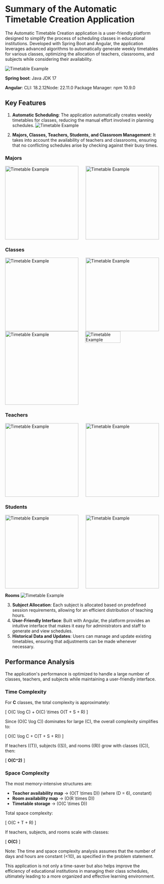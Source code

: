 # Summary of the Automatic Timetable Creation Application

The Automatic Timetable Creation application is a user-friendly platform designed to simplify the process of scheduling classes in educational institutions. Developed with Spring Boot and Angular, the application leverages advanced algorithms to automatically generate weekly timetables for various classes, optimizing the allocation of teachers, classrooms, and subjects while considering their availability.


![Timetable Example](https://github.com/tayeblagha/public-Images/blob/main/0.png?raw=true)


**Spring boot**: Java JDK 17


**Angular**: CLI: 18.2.12Node: 22.11.0 Package Manager: npm 10.9.0  

## Key Features

1. **Automatic Scheduling**: The application automatically creates weekly timetables for classes, reducing the manual effort involved in planning schedules.
![Timetable Example](https://github.com/tayeblagha/public-Images/blob/main/1.png?raw=true)

2. **Majors, Classes, Teachers, Students, and Classroom Management**: It takes into account the availability of teachers and classrooms, ensuring that no conflicting schedules arise by checking against their busy times.

### Majors
<div style="display: flex; justify-content: space-between; flex-wrap: wrap;">
  <img src="https://github.com/tayeblagha/public-Images/blob/main/2.png?raw=true" alt="Timetable Example" style="width: 480 px; height: 240px;">
  <img src="https://github.com/tayeblagha/public-Images/blob/main/3.png?raw=true" alt="Timetable Example" style="width: 480 px; height: 240px;">
</div>

### Classes
<div style="display: flex; justify-content: space-between; flex-wrap: wrap;">
  <img src="https://github.com/tayeblagha/public-Images/blob/main/4.png?raw=true" alt="Timetable Example" style="width: 480 px; height: 240px;">
  <img src="https://github.com/tayeblagha/public-Images/blob/main/5.png?raw=true" alt="Timetable Example" style="width: 480 px; height: 240px;">
  <img src="https://github.com/tayeblagha/public-Images/blob/main/6.png?raw=true" alt="Timetable Example" style="width: 480 px; height: 240px;">
  <img src="https://github.com/tayeblagha/public-Images/blob/main/7.png?raw=true" alt="Timetable Example" style="width: 48%; height: auto;">
</div>

### Teachers
<div style="display: flex; justify-content: space-between; flex-wrap: wrap;">
  <img src="https://github.com/tayeblagha/public-Images/blob/main/8.png?raw=true" alt="Timetable Example" style="width: 480 px; height: 240px;">
  <img src="https://github.com/tayeblagha/public-Images/blob/main/9.png?raw=true" alt="Timetable Example" style="width: 480 px; height: 240px;">
</div>

### Students
<div style="display: flex; justify-content: space-between; flex-wrap: wrap;">
  <img src="https://github.com/tayeblagha/public-Images/blob/main/10.png?raw=true" alt="Timetable Example" style="width: 480 px; height: 240px;">
  <img src="https://github.com/tayeblagha/public-Images/blob/main/11.png?raw=true" alt="Timetable Example" style="width: 480 px; height: 240px;">
</div>


**Rooms**
![Timetable Example](https://github.com/tayeblagha/public-Images/blob/main/12.png?raw=true)

3. **Subject Allocation**: Each subject is allocated based on predefined session requirements, allowing for an efficient distribution of teaching hours.
4. **User-Friendly Interface**: Built with Angular, the platform provides an intuitive interface that makes it easy for administrators and staff to generate and view schedules.
5. **Historical Data and Updates**: Users can manage and update existing timetables, ensuring that adjustments can be made whenever necessary.

## Performance Analysis

The application's performance is optimized to handle a large number of classes, teachers, and subjects while maintaining a user-friendly interface.

### Time Complexity
For **C** classes, the total complexity is approximately:

\[
O(C \log C) + O(C) \times O(T + S + R)
\]

Since \(O(C \log C)\) dominates for large \(C\), the overall complexity simplifies to:

\[
O(C \log C + C(T + S + R))
\]

If teachers (\(T\)), subjects (\(S\)), and rooms (\(R\)) grow with classes (\(C\)), then:

\[
**O(C^2)**
\]

### Space Complexity
The most memory-intensive structures are:

- **Teacher availability map** → \(O(T \times D)\) (where \(D = 6\), constant)
- **Room availability map** → \(O(R \times D)\)
- **Timetable storage** → \(O(C \times D)\)

Total space complexity:

\[
O(C + T + R)
\]

If teachers, subjects, and rooms scale with classes:

\[
**O(C)**
\]

Note: The time and space complexity analysis assumes that the number of days and hours are constant (<10), as specified in the problem statement.

This application is not only a time-saver but also helps improve the efficiency of educational institutions in managing their class schedules, ultimately leading to a more organized and effective learning environment.
